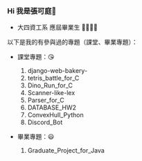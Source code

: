 ### Hi 我是張可庭👋

* 大四資工系 應屆畢業生 :eyes::eyes::eyes::eyes:

以下是我的有參與過的專題（課堂、畢業專題）：
* 課堂專題：:kissing_heart:
  
  1. django-web-bakery-
  2. tetris_battle_for_C
  3. Dino_Run_for_C 
  4. Scanner-like-lex
  5. Parser_for_C
  6. DATABASE_HW2
  7. ConvexHull_Python
  8. Discord_Bot 

* 畢業專題：:smiley:
  
  1. Graduate_Project_for_Java


<!--
**b0989596914/b0989596914** is a ✨ _special_ ✨ repository because its `README.md` (this file) appears on your GitHub profile.

Here are some ideas to get you started:

- 🔭 I’m currently working on ...
- 🌱 I’m currently learning ...
- 👯 I’m looking to collaborate on ...
- 🤔 I’m looking for help with ...
- 💬 Ask me about ...
- 📫 How to reach me: ...
- 😄 Pronouns: ...
- ⚡ Fun fact: ...
-->
